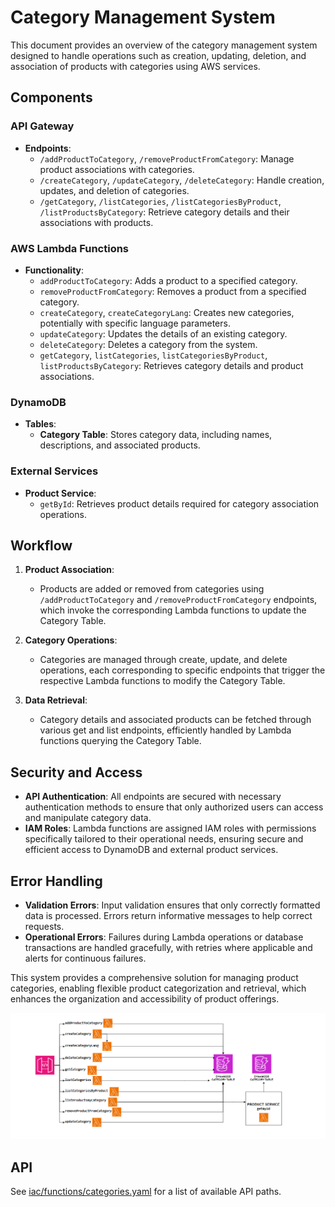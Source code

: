 # Category Management System

This document provides an overview of the category management system designed to handle operations such as creation, updating, deletion, and association of products with categories using AWS services.

## Components

### API Gateway

- **Endpoints**:
  - `/addProductToCategory`, `/removeProductFromCategory`: Manage product associations with categories.
  - `/createCategory`, `/updateCategory`, `/deleteCategory`: Handle creation, updates, and deletion of categories.
  - `/getCategory`, `/listCategories`, `/listCategoriesByProduct`, `/listProductsByCategory`: Retrieve category details and their associations with products.

### AWS Lambda Functions

- **Functionality**:
  - `addProductToCategory`: Adds a product to a specified category.
  - `removeProductFromCategory`: Removes a product from a specified category.
  - `createCategory`, `createCategoryLang`: Creates new categories, potentially with specific language parameters.
  - `updateCategory`: Updates the details of an existing category.
  - `deleteCategory`: Deletes a category from the system.
  - `getCategory`, `listCategories`, `listCategoriesByProduct`, `listProductsByCategory`: Retrieves category details and product associations.

### DynamoDB

- **Tables**:
  - **Category Table**: Stores category data, including names, descriptions, and associated products.

### External Services

- **Product Service**:
  - `getById`: Retrieves product details required for category association operations.

## Workflow

1. **Product Association**:
   - Products are added or removed from categories using `/addProductToCategory` and `/removeProductFromCategory` endpoints, which invoke the corresponding Lambda functions to update the Category Table.

2. **Category Operations**:
   - Categories are managed through create, update, and delete operations, each corresponding to specific endpoints that trigger the respective Lambda functions to modify the Category Table.

3. **Data Retrieval**:
   - Category details and associated products can be fetched through various get and list endpoints, efficiently handled by Lambda functions querying the Category Table.

## Security and Access

- **API Authentication**: All endpoints are secured with necessary authentication methods to ensure that only authorized users can access and manipulate category data.
- **IAM Roles**: Lambda functions are assigned IAM roles with permissions specifically tailored to their operational needs, ensuring secure and efficient access to DynamoDB and external product services.

## Error Handling

- **Validation Errors**: Input validation ensures that only correctly formatted data is processed. Errors return informative messages to help correct requests.
- **Operational Errors**: Failures during Lambda operations or database transactions are handled gracefully, with retries where applicable and alerts for continuous failures.

This system provides a comprehensive solution for managing product categories, enabling flexible product categorization and retrieval, which enhances the organization and accessibility of product offerings.

<p align="center">
    <img alt="Orders architecture diagram" src="images/category.png"/>
</p>

<!-- ## Monitoring and KPIs

On the business level, the main key performance indicators (KPIs) are the number of order created. The service should also track the number of orders fulfilled and failed. However, these metrics are the result of actions from other services.

From an operational point of view, the latency or errors from the CreateUpdate Lambda function are directly visible to end-users, and therefore should be measured closely. For this purpose, there is an alarm that is breached if the latency exceeds 1 second at p99, meaning that more than 1% of all requests take more than 1 second to complete.

The number of errors from all components and latency for the GetOrder (internal API call) is also tracked as a secondary operational metric.

<p align="center">
    <img alt="Orders monitoring dashboard" src="images/monitoring.png"/>
</p> -->

## API

See [iac/functions/categories.yaml](../../iac/functions/categories.yml) for a list of available API paths.